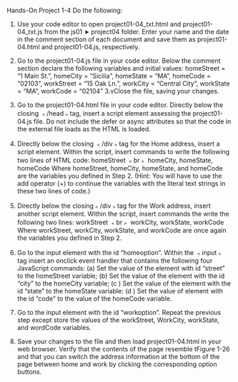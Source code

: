 Hands-On Project 1-4
Do the following:
1. Use your code editor to open project01-04_txt.html and project01-04_txt.js from the js01  ➤ project04 folder. Enter your name and the date in the comment section of each document and save them as project01-04.html and project01-04.js, respectively.
2. Go to the project01-04.js file in your code editor. Below the comment section declare the following variables and initial values: homeStreet = “1 Main St.”, homeCity = “Sicilia”, homeState = “MA”, homeCode = “02103”, workStreet = “15 Oak Ln.”, workCity = “Central City”, workState = “MA”, workCode = “02104”
3.vClose the file, saving your changes.
4. Go to the project01-04.html file in your code editor. Directly below the closing ﹤/head﹥tag, insert a script element assessing the project01-04.js file. Do not include the defer or async attributes so that the code in the external file loads as the HTML is loaded.
5. Directly below the closing ﹤/div﹥tag for the Home address, insert a script element.  Within the script, insert commands to write the following two lines of HTML code:
homeStreet ﹤br﹥
homeCity, homeState, homeCode
Where homeStreet, homeCity, homeState, and homeCode are the variables you defined in Step 2. (Hint: You will have to use the add operator (+) to continue the variables with the literal text strings in these two lines of code.)
6. Directly below the closing﹤/div﹥tag for the Work address, insert another script element. Within the script, insert commands the write the following two lines:
        workStreet ﹤br﹥
        workCity, workState, workCode
Where workStreet, workCity, workState, and workCode are once again the variables you defined in Step 2.

7. Go to the input element with the id “homeoption”. Within the ﹤input﹥tag insert an onclick event handler that contains the following four JavaScript commands: (a) Set the value of the element with id “street” to the homeStreet variable; (b) Set the value of the element with the id “city” to the homeCity variable; (c ) Set the value of the element with the id “state” to the homeState variable: (d ) Set the value of element with the id “code” to the value of the homeCode variable.
8. Go to the input element with the id “workoption”. Repeat the previous step except store the values of the workStreet, WorkCity, workState, and wordCode variables. 
9. Save your changes to the file and then load project01-04.html in your web browser. Verify that the contents of the page resemble tFigure 1-26 and that you can switch the address information at the bottom of the page between home and work by clicking the corresponding option buttons.

